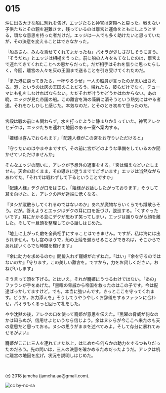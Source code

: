 # 015

沖に出る大きな船に別れを告げ，エッジたちと神官は宮殿へと戻った。戦えない子供たちとその親を避難させ，残っているのは離宮と運命をともにしようとする，頑なな意思を持った者だけだ。エッジは一人でも多く助けたいと思っていたが，その決意を変えることはできなかった。  

「船長さん，みんな乗せてくれてよかったね」パオラが少しさびしそうに言う。「そうだね」とエッジは相槌をうった。前に船の人々をもてなしたのは，離宮まで連れてきてくれたことへの恩からだった。だが相手はそれを借りに思ったらしく，今回，離宮の人々を灰の王国まで送ることを引き受けてくれたのだ。  

「また港に戻ってきたら，一杯やろうぜ」一人の船員が言ったのが思い出される。港，というのは灰の王国のことだろう。帰れたら，彼らだけでなく，テューマにも礼をしなければならない。ただそれが叶うかどうかはわからない。あの晩，エッジが見た帝国の船。この離宮を海の藻屑に消そうという熱気にはやる者達。それをひしひしと感じた。本気なのだ，とそのとき初めて思ったのだ。  

<br>  
宮殿は戦の前にも関わらず，水を打ったように静まりかえっていた。神官アレクとデクは，エッジたちを連れて地図のある一室へ案内する。  

「姫様は喜んでおられます」「配達人様がこの宮をお守りいただけると」  

「守りたいのはやまやまですが，その前に宮がどのような準備をしているのか聞かせていただけませんか」  

そんなエッジの問いに，アレクが予想外の返事をする。「宮は備えなどいたしません。天命の赴くまま，その導きに従うまででございます」エッジは当然ながらあわてた。「それでは戦わずして下るということですか」  

「配達人様」デクが口をはさむ。「姫様がお話ししたがっております」そうして耳を向けた。と，アレクの声が途端に低くなる。  

『ヌシが蹴散らしてくれるのではないのか』あれが魔物ならいくらでも蹴散らそう。だが。答えようとエッジはデクの耳に口を近づけ，逡巡する。「くすぐったいです」耳にかかる息にデクが思わず笑ってしまい，エッジは謝りながら顔を離した。そして一旦頭を整理してから話しはじめた。  

「地上に上がった敵を全員相手にすることはできません。ですが，私は海には出られません。もし宮のほうで，船の上陸を遅らせることができれば，そこからであればいくらでも時間を稼げます」  

『余に助力を求めるのか』間髪入れず寵姫がたずねた。「はい」『余を守るのではないのか』「守ります，この美しい離宮を。ですから，力をお貸しください。おねがいします」  

そう言って頭を下げる。とはいえ，それが寵姫にうつるわけではない。「あの」ファランが手をあげた。「黒曜の脅威から帝国を救ったのはこの子です。今は配達ばっかしてますけど。でも，本当に強いんです。きっとここを守ってくれます。どうか，お力添えを」そうしてうやうやしくお辞儀をするファランに合わせ，パオラもくるっと回って礼をした。  

やや沈黙の後，アレクの口を使って寵姫が意思を伝えた。『黒曜の脅威が何なのかは知らぬが，信用せよというなら信じよう。余はヌシらが今ここへ来たのも天の意思だと思っておる。ヌシの思うがままを述べてみよ。そして存分に暴れてみせるがよい』  

寵姫がここに三人を連れてきた以上，はじめから何らかの助力をするつもりだったのだろう。先の問いは，三人の決意を確かめるためだったようだ。アレクは机に離宮の地図を広げ，状況を説明しはじめた。  

<br>  
<br>  
(c) 2018 jamcha (jamcha.aa@gmail.com).  

![cc by-nc-sa](http://i.creativecommons.org/l/by-nc-sa/4.0/88x31.png)
